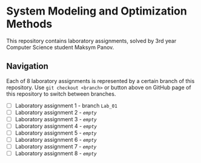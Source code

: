 # System Modeling and Optimization Methods

This repository contains laboratory assignments, solved 
by 3rd year Computer Science student Maksym Panov.

## Navigation

Each of 8 laboratory assignments is represented by a certain branch of this repository. Use `git checkout <branch>` or button above on GitHub page of this repository to switch between branches.

- [ ] Laboratory assignment 1 - branch `Lab_01`
- [ ] Laboratory assignment 2 - _`empty`_
- [ ] Laboratory assignment 3 - _`empty`_
- [ ] Laboratory assignment 4 - _`empty`_
- [ ] Laboratory assignment 5 - _`empty`_
- [ ] Laboratory assignment 6 - _`empty`_
- [ ] Laboratory assignment 7 - _`empty`_
- [ ] Laboratory assignment 8 - _`empty`_